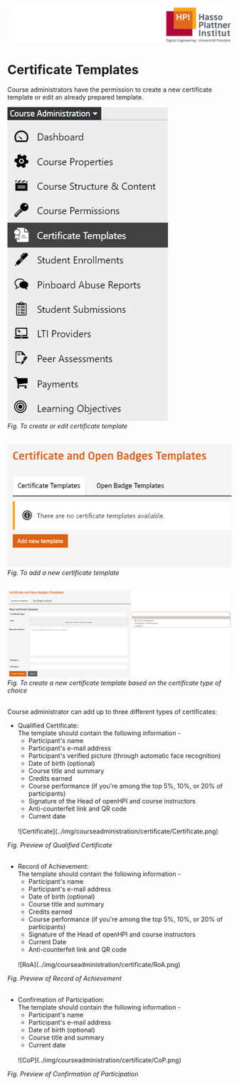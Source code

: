 ![HPI Logo](../img/HPI_Logo.png)

# Certificate Templates

Course administrators have the permission to create a new certificate template or edit an already prepared template.  

![Certificate Admin](../img/courseadministration/certificate/cert_temp.png)  
*Fig. To create or edit certificate template*  
<br>

![New Certificate Template](../img/courseadministration/certificate/add_cert_temp.png)  
*Fig. To add a new certificate template*  
<br>

![Certificate Template](../img/courseadministration/certificate/new_cert_temp.png)  
*Fig. To create a new certificate template based on the certificate type of choice*  
<br>

Course administrator can add up to three different types of certificates:  

* Qualified Certificate:  
  The template should contain the following information -  
  * Participant's name
  * Participant's e-mail address
  * Participant's verified picture (through automatic face recognition)
  * Date of birth (optional)
  * Course title and summary
  * Credits earned
  * Course performance (if you're among the top 5%, 10%, or 20% of participants)
  * Signature of the Head of openHPI and course instructors
  * Anti-counterfeit link and QR code
  * Current date  
  <br>
  ![Certificate](../img/courseadministration/certificate/Certificate.png)  
*Fig. Preview of Qualified Certificate*  
<br>

* Record of Achievement:  
  The template should contain the following information -  
  * Participant's name
  * Participant's e-mail address
  * Date of birth (optional)
  * Course title and summary
  * Credits earned
  * Course performance (if you're among the top 5%, 10%, or 20% of participants)
  * Signature of the Head of openHPI and course instructors
  * Current Date
  * Anti-counterfeit link and QR code  
  <br>
  ![RoA](../img/courseadministration/certificate/RoA.png)  
*Fig. Preview of Record of Achievement*  
<br>

* Confirmation of Participation:  
  The template should contain the following information -  
  * Participant's name
  * Participant's e-mail address
  * Date of birth (optional)
  * Course title and summary
  * Current date  
  <br>
  ![CoP](../img/courseadministration/certificate/CoP.png)  
*Fig. Preview of Confirmation of Participation*  